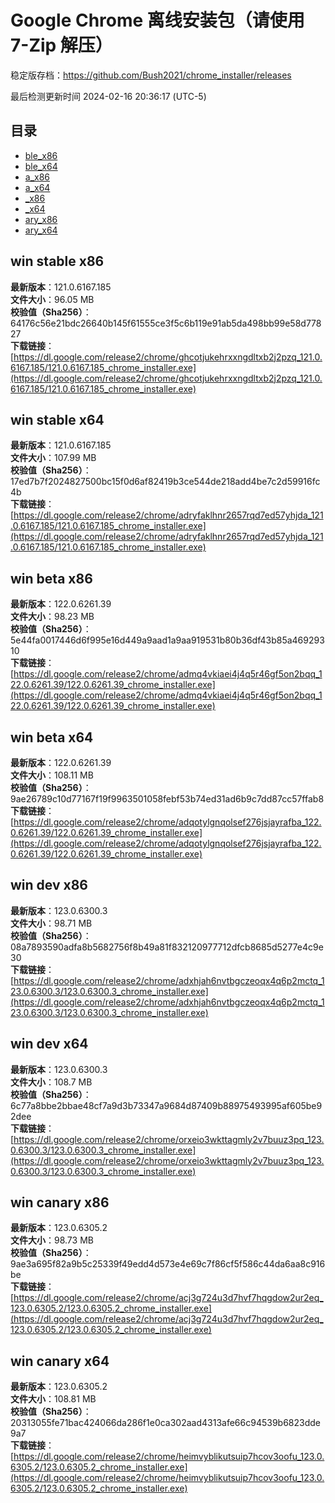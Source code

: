 # Google Chrome 离线安装包（请使用 7-Zip 解压）
稳定版存档：<https://github.com/Bush2021/chrome_installer/releases>

最后检测更新时间
2024-02-16 20:36:17 (UTC-5)


## 目录
* [ble_x86](https://github.com/Bush2021/chrome_installer?tab=readme-ov-file#ble_x86)
* [ble_x64](https://github.com/Bush2021/chrome_installer?tab=readme-ov-file#ble_x64)
* [a_x86](https://github.com/Bush2021/chrome_installer?tab=readme-ov-file#a_x86)
* [a_x64](https://github.com/Bush2021/chrome_installer?tab=readme-ov-file#a_x64)
* [_x86](https://github.com/Bush2021/chrome_installer?tab=readme-ov-file#_x86)
* [_x64](https://github.com/Bush2021/chrome_installer?tab=readme-ov-file#_x64)
* [ary_x86](https://github.com/Bush2021/chrome_installer?tab=readme-ov-file#ary_x86)
* [ary_x64](https://github.com/Bush2021/chrome_installer?tab=readme-ov-file#ary_x64)

## win stable x86
**最新版本**：121.0.6167.185  
**文件大小**：96.05 MB  
**校验值（Sha256）**：64176c56e21bdc26640b145f61555ce3f5c6b119e91ab5da498bb99e58d77827  
**下载链接**：[https://dl.google.com/release2/chrome/ghcotjukehrxxngdltxb2j2pzq_121.0.6167.185/121.0.6167.185_chrome_installer.exe](https://dl.google.com/release2/chrome/ghcotjukehrxxngdltxb2j2pzq_121.0.6167.185/121.0.6167.185_chrome_installer.exe)  

## win stable x64
**最新版本**：121.0.6167.185  
**文件大小**：107.99 MB  
**校验值（Sha256）**：17ed7b7f2024827500bc15f0d6af82419b3ce544de218add4be7c2d59916fc4b  
**下载链接**：[https://dl.google.com/release2/chrome/adryfaklhnr2657rqd7ed57yhjda_121.0.6167.185/121.0.6167.185_chrome_installer.exe](https://dl.google.com/release2/chrome/adryfaklhnr2657rqd7ed57yhjda_121.0.6167.185/121.0.6167.185_chrome_installer.exe)  

## win beta x86
**最新版本**：122.0.6261.39  
**文件大小**：98.23 MB  
**校验值（Sha256）**：5e44fa0017446d6f995e16d449a9aad1a9aa919531b80b36df43b85a46929310  
**下载链接**：[https://dl.google.com/release2/chrome/admq4vkiaei4j4q5r46gf5on2bqq_122.0.6261.39/122.0.6261.39_chrome_installer.exe](https://dl.google.com/release2/chrome/admq4vkiaei4j4q5r46gf5on2bqq_122.0.6261.39/122.0.6261.39_chrome_installer.exe)  

## win beta x64
**最新版本**：122.0.6261.39  
**文件大小**：108.11 MB  
**校验值（Sha256）**：9ae26789c10d77167f19f9963501058febf53b74ed31ad6b9c7dd87cc57ffab8  
**下载链接**：[https://dl.google.com/release2/chrome/adqotylgnqolsef276jsjayrafba_122.0.6261.39/122.0.6261.39_chrome_installer.exe](https://dl.google.com/release2/chrome/adqotylgnqolsef276jsjayrafba_122.0.6261.39/122.0.6261.39_chrome_installer.exe)  

## win dev x86
**最新版本**：123.0.6300.3  
**文件大小**：98.71 MB  
**校验值（Sha256）**：08a7893590adfa8b5682756f8b49a81f832120977712dfcb8685d5277e4c9e30  
**下载链接**：[https://dl.google.com/release2/chrome/adxhjah6nvtbgczeoqx4q6p2mctq_123.0.6300.3/123.0.6300.3_chrome_installer.exe](https://dl.google.com/release2/chrome/adxhjah6nvtbgczeoqx4q6p2mctq_123.0.6300.3/123.0.6300.3_chrome_installer.exe)  

## win dev x64
**最新版本**：123.0.6300.3  
**文件大小**：108.7 MB  
**校验值（Sha256）**：6c77a8bbe2bbae48cf7a9d3b73347a9684d87409b88975493995af605be92dee  
**下载链接**：[https://dl.google.com/release2/chrome/orxeio3wkttagmly2v7buuz3pq_123.0.6300.3/123.0.6300.3_chrome_installer.exe](https://dl.google.com/release2/chrome/orxeio3wkttagmly2v7buuz3pq_123.0.6300.3/123.0.6300.3_chrome_installer.exe)  

## win canary x86
**最新版本**：123.0.6305.2  
**文件大小**：98.73 MB  
**校验值（Sha256）**：9ae3a695f82a9b5c25339f49edd4d573e4e69c7f86cf5f586c44da6aa8c916be  
**下载链接**：[https://dl.google.com/release2/chrome/acj3g724u3d7hvf7hqgdow2ur2eq_123.0.6305.2/123.0.6305.2_chrome_installer.exe](https://dl.google.com/release2/chrome/acj3g724u3d7hvf7hqgdow2ur2eq_123.0.6305.2/123.0.6305.2_chrome_installer.exe)  

## win canary x64
**最新版本**：123.0.6305.2  
**文件大小**：108.81 MB  
**校验值（Sha256）**：20313055fe71bac424066da286f1e0ca302aad4313afe66c94539b6823dde9a7  
**下载链接**：[https://dl.google.com/release2/chrome/heimvyblikutsuip7hcov3oofu_123.0.6305.2/123.0.6305.2_chrome_installer.exe](https://dl.google.com/release2/chrome/heimvyblikutsuip7hcov3oofu_123.0.6305.2/123.0.6305.2_chrome_installer.exe)  

